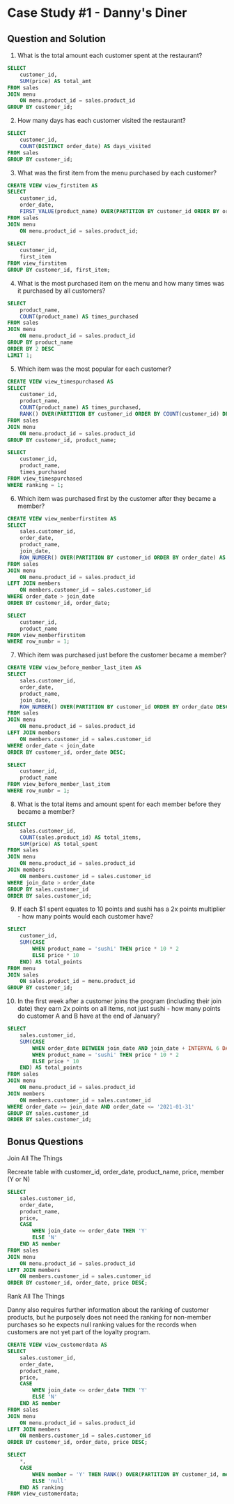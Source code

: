 # Case Study #1 - Danny's Diner

## Question and Solution

1. What is the total amount each customer spent at the restaurant?

```sql
SELECT
	customer_id,
    SUM(price) AS total_amt
FROM sales
JOIN menu
	ON menu.product_id = sales.product_id
GROUP BY customer_id;
```

2. How many days has each customer visited the restaurant?

```sql
SELECT
	customer_id,
    COUNT(DISTINCT order_date) AS days_visited
FROM sales
GROUP BY customer_id;
```
 
3. What was the first item from the menu purchased by each customer?

```sql
CREATE VIEW view_firstitem AS
SELECT
	customer_id,
    order_date,
    FIRST_VALUE(product_name) OVER(PARTITION BY customer_id ORDER BY order_date ASC) AS first_item
FROM sales
JOIN menu
	ON menu.product_id = sales.product_id;
    
SELECT
	customer_id,
    first_item
FROM view_firstitem
GROUP BY customer_id, first_item;
```

4. What is the most purchased item on the menu and how many times was it purchased by all customers?

```sql
SELECT
    product_name,
    COUNT(product_name) AS times_purchased
FROM sales
JOIN menu
	ON menu.product_id = sales.product_id
GROUP BY product_name
ORDER BY 2 DESC
LIMIT 1;
```

5. Which item was the most popular for each customer?

```sql
CREATE VIEW view_timespurchased AS
SELECT
	customer_id,
    product_name,
    COUNT(product_name) AS times_purchased,
    RANK() OVER(PARTITION BY customer_id ORDER BY COUNT(customer_id) DESC) AS ranking
FROM sales
JOIN menu
	ON menu.product_id = sales.product_id
GROUP BY customer_id, product_name;

SELECT
	customer_id,
    product_name,
    times_purchased
FROM view_timespurchased
WHERE ranking = 1;
```

6. Which item was purchased first by the customer after they became a member?

```sql
CREATE VIEW view_memberfirstitem AS
SELECT
	sales.customer_id,
    order_date,
    product_name,
    join_date,
    ROW_NUMBER() OVER(PARTITION BY customer_id ORDER BY order_date) AS row_numbr
FROM sales
JOIN menu
	ON menu.product_id = sales.product_id
LEFT JOIN members
	ON members.customer_id = sales.customer_id
WHERE order_date > join_date
ORDER BY customer_id, order_date;

SELECT
	customer_id,
	product_name
FROM view_memberfirstitem
WHERE row_numbr = 1;
```

7. Which item was purchased just before the customer became a member?

```sql
CREATE VIEW view_before_member_last_item AS
SELECT
	sales.customer_id,
    order_date,
    product_name,
    join_date,
    ROW_NUMBER() OVER(PARTITION BY customer_id ORDER BY order_date DESC) AS row_numbr
FROM sales
JOIN menu
	ON menu.product_id = sales.product_id
LEFT JOIN members
	ON members.customer_id = sales.customer_id
WHERE order_date < join_date
ORDER BY customer_id, order_date DESC;

SELECT
	customer_id,
    product_name
FROM view_before_member_last_item
WHERE row_numbr = 1;
```
 
8. What is the total items and amount spent for each member before they became a member?

```sql
SELECT
	sales.customer_id,
    COUNT(sales.product_id) AS total_items,
    SUM(price) AS total_spent
FROM sales
JOIN menu
	ON menu.product_id = sales.product_id
JOIN members
	ON members.customer_id = sales.customer_id
WHERE join_date > order_date
GROUP BY sales.customer_id
ORDER BY sales.customer_id;
```

9. If each $1 spent equates to 10 points and sushi has a 2x points multiplier - how many points would each customer have?

```sql
SELECT
	customer_id,
    SUM(CASE
		WHEN product_name = 'sushi' THEN price * 10 * 2
        ELSE price * 10
	END) AS total_points
FROM menu
JOIN sales
	ON sales.product_id = menu.product_id
GROUP BY customer_id;
```

10. In the first week after a customer joins the program (including their join date) they earn 2x points on all items, not just sushi - how many points do customer A and B have at the end of January?

```sql
SELECT
	sales.customer_id,
    SUM(CASE
		WHEN order_date BETWEEN join_date AND join_date + INTERVAL 6 DAY THEN price * 10 * 2
        WHEN product_name = 'sushi' THEN price * 10 * 2
        ELSE price * 10
	END) AS total_points
FROM sales
JOIN menu
	ON menu.product_id = sales.product_id
JOIN members
	ON members.customer_id = sales.customer_id
WHERE order_date >= join_date AND order_date <= '2021-01-31'
GROUP BY sales.customer_id
ORDER BY sales.customer_id;
```

## Bonus Questions

Join All The Things

Recreate table with customer_id, order_date, product_name, price, member (Y or N)

```sql
SELECT
	sales.customer_id,
    order_date,
	product_name,
    price,
    CASE
		WHEN join_date <= order_date THEN 'Y'
        ELSE 'N'
	END AS member
FROM sales
JOIN menu
	ON menu.product_id = sales.product_id
LEFT JOIN members
	ON members.customer_id = sales.customer_id
ORDER BY customer_id, order_date, price DESC;
```

Rank All The Things

Danny also requires further information about the ranking of customer products, but he purposely does not need the ranking for non-member purchases so he expects null ranking values for the records when customers are not yet part of the loyalty program.

```sql
CREATE VIEW view_customerdata AS
SELECT
	sales.customer_id,
    order_date,
	product_name,
    price,
    CASE
		WHEN join_date <= order_date THEN 'Y'
        ELSE 'N'
	END AS member
FROM sales
JOIN menu
	ON menu.product_id = sales.product_id
LEFT JOIN members
	ON members.customer_id = sales.customer_id
ORDER BY customer_id, order_date, price DESC;

SELECT
	*,
    CASE
		WHEN member = 'Y' THEN RANK() OVER(PARTITION BY customer_id, member ORDER BY order_date)
        ELSE 'null'
	END AS ranking
FROM view_customerdata;
```
